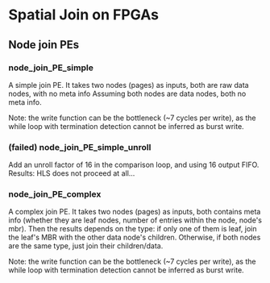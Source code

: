 # Spatial Join on FPGAs

## Node join PEs

### node_join_PE_simple

A simple join PE. It takes two nodes (pages) as inputs, both are raw data nodes, with no meta info
Assuming both nodes are data nodes, both no meta info. 

Note: the write function can be the bottleneck (~7 cycles per write), as the while loop with termination detection cannot be inferred as burst write. 
### (failed) node_join_PE_simple_unroll

Add an unroll factor of 16 in the comparison loop, and using 16 output FIFO. Results: HLS does not proceed at all... 

### node_join_PE_complex

A complex join PE. It takes two nodes (pages) as inputs, both contains meta info (whether they are leaf nodes, number of entries within the node, node's mbr). Then the results depends on the type: if only one of them is leaf, join the leaf's MBR with the other data node's children. Otherwise, if both nodes are the same type, just join their children/data. 

Note: the write function can be the bottleneck (~7 cycles per write), as the while loop with termination detection cannot be inferred as burst write. 
